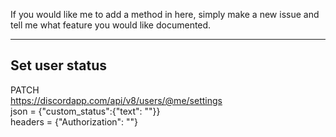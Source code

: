 If you would like me to add a method in here, simply make a new issue and tell me what feature you would like documented.

------------------------------------------
Set user status
------------------------------------------
PATCH<br />
https://discordapp.com/api/v8/users/@me/settings<br />
json = {"custom_status":{"text": "<custom status>"}}<br />
headers = {"Authorization": "<your token>"}<br />
